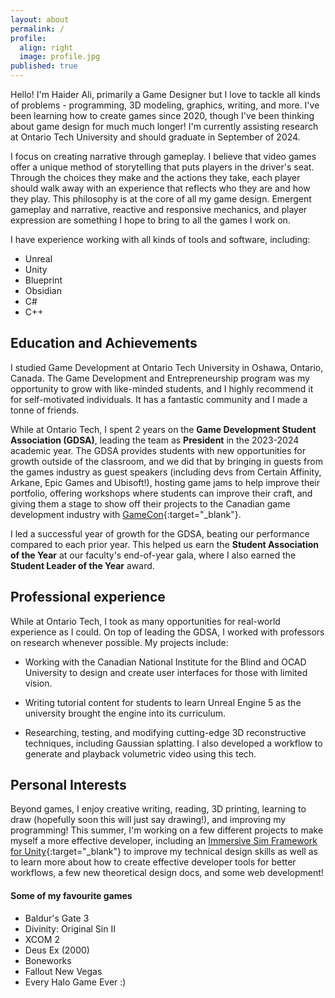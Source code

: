 ```yaml
---
layout: about
permalink: /
profile:
  align: right
  image: profile.jpg
published: true
---
```


Hello! I'm Haider Ali, primarily a Game Designer but I love to tackle all kinds of problems - programming, 3D modeling, graphics, writing, and more. I've been learning how to create games since 2020, though I've been thinking about game design for much much longer! I'm currently assisting research at Ontario Tech University and should graduate in September of 2024.

I focus on creating narrative through gameplay. I believe that video games offer a unique method of storytelling that puts players in the driver's seat. Through the choices they make and the actions they take, each player should walk away with an experience that reflects who they are and how they play. This philosophy is at the core of all my game design. Emergent gameplay and narrative, reactive and responsive mechanics, and player expression are something I hope to bring to all the games I work on.

I have experience working with all kinds of tools and software, including:
- Unreal
- Unity
- Blueprint
- Obsidian
- C#
- C++

## Education and Achievements ##

I studied Game Development at Ontario Tech University in Oshawa, Ontario, Canada. The Game Development and Entrepreneurship program was my opportunity to grow with like-minded students, and I highly recommend it for self-motivated individuals. It has a fantastic community and I made a tonne of friends.

While at Ontario Tech, I spent 2 years on the **Game Development Student Association (GDSA)**, leading the team as **President** in the 2023-2024 academic year. The GDSA provides students with new opportunities for growth outside of the classroom, and we did that by bringing in guests from the games industry as guest speakers (including devs from Certain Affinity, Arkane, Epic Games and Ubisoft!), hosting game jams to help improve their portfolio, offering workshops where students can improve their craft, and giving them a stage to show off their projects to the Canadian game development industry with [GameCon](https://www.gamecon.ca/){:target="_blank"}.

I led a successful year of growth for the GDSA, beating our performance compared to each prior year. This helped us earn the **Student Association of the Year** at our faculty's end-of-year gala, where I also earned the **Student Leader of the Year** award.

## Professional experience ##

While at Ontario Tech, I took as many opportunities for real-world experience as I could. On top of leading the GDSA, I worked with professors on research whenever possible. My projects include:
- Working with the Canadian National Institute for the Blind and OCAD University to design and create user interfaces for those with limited vision.

- Writing tutorial content for students to learn Unreal Engine 5 as the university brought the engine into its curriculum.

- Researching, testing, and modifying cutting-edge 3D reconstructive techniques, including Gaussian splatting. I also developed a workflow to generate and playback volumetric video using this tech.

## Personal Interests ##

Beyond games, I enjoy creative writing, reading, 3D printing, learning to draw (hopefully soon this will just say drawing!), and improving my programming! This summer, I'm working on a few different projects to make myself a more effective developer, including an [Immersive Sim Framework for Unity](https://sinbadthepoet.github.io/projects/1-1-balisset/){:target="_blank"} to improve my technical design skills as well as to learn more about how to create effective developer tools for better workflows, a few new theoretical design docs, and some web development!

#### Some of my favourite games ####
- Baldur's Gate 3 
- Divinity: Original Sin II
- XCOM 2
- Deus Ex (2000)
- Boneworks
- Fallout New Vegas
- Every Halo Game Ever :)